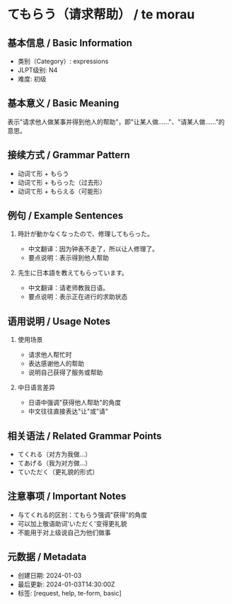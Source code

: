 # てもらう（请求帮助） / te morau

## 基本信息 / Basic Information
- 类别（Category）: expressions
- JLPT级别: N4
- 难度: 初级

## 基本意义 / Basic Meaning
表示"请求他人做某事并得到他人的帮助"，即"让某人做……"、"请某人做……"的意思。

## 接续方式 / Grammar Pattern
- 动词て形 + もらう
- 动词て形 + もらった（过去形）
- 动词て形 + もらえる（可能形）

## 例句 / Example Sentences
1. 時計が動かなくなったので、修理してもらった。
   - 中文翻译：因为钟表不走了，所以让人修理了。
   - 要点说明：表示得到他人帮助

2. 先生に日本語を教えてもらっています。
   - 中文翻译：请老师教我日语。
   - 要点说明：表示正在进行的求助状态

## 语用说明 / Usage Notes
1. 使用场景
   - 请求他人帮忙时
   - 表达感谢他人的帮助
   - 说明自己获得了服务或帮助

2. 中日语言差异
   - 日语中强调"获得他人帮助"的角度
   - 中文往往直接表达"让"或"请"

## 相关语法 / Related Grammar Points
- てくれる（对方为我做…）
- てあげる（我为对方做…）
- ていただく（更礼貌的形式）

## 注意事项 / Important Notes
- 与てくれる的区别：てもらう强调"获得"的角度
- 可以加上敬语助词'いただく'变得更礼貌
- 不能用于对上级说自己为他们做事

## 元数据 / Metadata
- 创建日期: 2024-01-03
- 最后更新: 2024-01-03T14:30:00Z
- 标签: [request, help, te-form, basic]